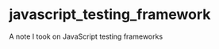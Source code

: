 javascript_testing_framework
============================

A note I took on JavaScript testing frameworks
